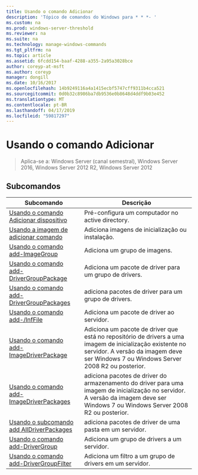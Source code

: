 ```yaml
---
title: Usando o comando Adicionar
description: 'Tópico de comandos do Windows para * * *- '
ms.custom: na
ms.prod: windows-server-threshold
ms.reviewer: na
ms.suite: na
ms.technology: manage-windows-commands
ms.tgt_pltfrm: na
ms.topic: article
ms.assetid: 6fcdd154-baaf-4288-a355-2a95a3028bce
author: coreyp-at-msft
ms.author: coreyp
manager: dongill
ms.date: 10/16/2017
ms.openlocfilehash: 14b9249116a4a1415ecbf5747cff9311b4cca521
ms.sourcegitcommit: 0d0b32c8986ba7db9536e0b8648d4ddf9b03e452
ms.translationtype: MT
ms.contentlocale: pt-BR
ms.lasthandoff: 04/17/2019
ms.locfileid: "59817297"
---
```

# <a name="using-the-add-command"></a>Usando o comando Adicionar

>Aplica-se a: Windows Server (canal semestral), Windows Server 2016, Windows Server 2012 R2, Windows Server 2012

## <a name="subcommands"></a>Subcomandos
|Subcomando|Descrição|
|-------|--------|
|[Usando o comando Adicionar dispositivo](using-the-add-device-command.md)|Pré-configura um computador no active directory.|
|[Usando a imagem de adicionar comando](using-the-add-image-command.md)|Adiciona imagens de inicialização ou instalação.|
|[Usando o comando add-ImageGroup](using-the-add-imagegroup-command.md)|Adiciona um grupo de imagens.|
|[Usando o comando add-DriverGroupPackage](using-the-add-drivergrouppackage-command.md)|Adiciona um pacote de driver para um grupo de drivers.|
|[Usando o comando add-DriverGroupPackages](using-the-add-drivergrouppackages-command.md)|adiciona pacotes de driver para um grupo de drivers.|
|[Usando o comando add-/InfFile](using-the-add-driverpackage-command.md)|Adiciona um pacote de driver ao servidor.|
|[Usando o comando add-ImageDriverPackage](using-the-add-imagedriverpackage-command.md)|Adiciona um pacote de driver que está no repositório de drivers a uma imagem de inicialização existente no servidor. A versão da imagem deve ser Windows 7 ou Windows Server 2008 R2 ou posterior.|
|[Usando o comando add-ImageDriverPackages](using-the-add-imagedriverpackages-command.md)|adiciona pacotes de driver do armazenamento do driver para uma imagem de inicialização no servidor. A versão da imagem deve ser Windows 7 ou Windows Server 2008 R2 ou posterior.|
|[Usando o subcomando add AllDriverPackages](using-the-add-alldriverpackages-subcommand.md)|adiciona pacotes de driver de uma pasta em um servidor.|
|[Usando o comando add-DriverGroup](using-the-add-drivergroup-command.md)|Adiciona um grupo de drivers a um servidor.|
|[Usando o comando add-DriverGroupFilter](using-the-add-drivergroupfilter-command.md)|Adiciona um filtro a um grupo de drivers em um servidor.|
